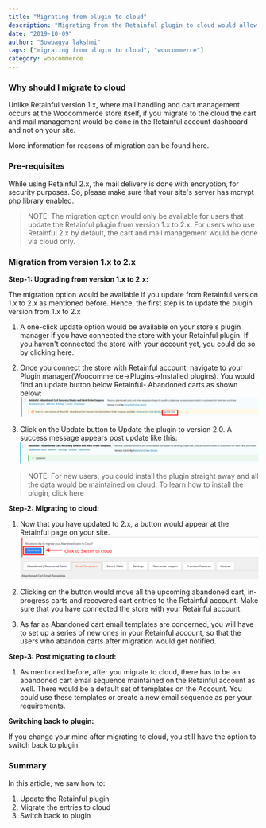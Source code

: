 ```yaml
---
title: "Migrating from plugin to cloud"
description: "Migrating from the Retainful plugin to cloud would allow you to manage abandoned carts and emails via cloud, thus increasing the efficiency of the process with minimal use of your site's resources."
date: "2019-10-09"
author: "Sowbagya lakshmi"
tags: ["migrating from plugin to cloud", "woocommerce"]
category: woocommerce
---
```


### Why should I migrate to cloud

Unlike Retainful version 1.x, where mail handling and cart management occurs at the Woocommerce store itself, if you migrate to the cloud the cart and mail management would be done in the Retainful account dashboard and not on your site. 

More information for reasons of migration can be found <link-text url="https://www.retainful.com/blog/abandoned-cart-solutions-cloud-based-solutions-vs-self-hosted-plugin-based-solutions">here</link-text>.

### Pre-requisites

While using Retainful 2.x, the mail delivery is done with encryption, for security purposes. So, please make sure that your site's server has mcrypt php library enabled.
>NOTE: The migration option would only be available for users that update the Retainful plugin from version 1.x to 2.x.
> For users who use Retainful 2.x by default, the cart and mail management would be done via cloud only.

### Migration from version 1.x to 2.x

**Step-1: Upgrading from version 1.x to 2.x:** 

The migration option would be available if you update from Retainful version 1.x to 2.x as mentioned before. Hence, the first step is to update the plugin version from 1.x to 2.x

1. A one-click update option would be available on your store's plugin manager if you have connected the store with your Retainful plugin. If you haven't connected the store with your account yet, you could do so by clicking <link-text url="" target="_blank" rel="noopener">here<link-text>.
2.  Once you connect the store with Retainful account, navigate to your Plugin manager(Woocommerce->Plugins->Installed plugins). You would find an update button below Retainful- Abandoned carts as shown below:
![Update button](../../images/docs/migrating-from-plugin-to-cloud/updte-button.png) 
    
3. Click on the Update button to Update the plugin to version 2.0. A success message appears post update like this:
![Update success](../../images/docs/migrating-from-plugin-to-cloud/update-success.png)
    
> NOTE: For new users, you could install the plugin straight away and all the data would be maintained on cloud. To learn how to install the plugin, click <link-text url="https://www.retainful.com/docs/woocommerce/install-retainful-plugin-for-woocommerce" target="_blank" rel="noopener">here</link-text>   

**Step-2: Migrating to cloud:**
    
1. Now that you have updated to 2.x, a button would appear at the Retainful page on your site.
    ![Switch to cloud button](../../images/docs/migrating-from-plugin-to-cloud/switch-to-cloud-button.png)
    
2. Clicking on the button would move all the upcoming abandoned cart, in-progress carts and recovered cart entries to the Retainful account. Make sure that you have <link-text url="https://www.retainful.com/docs/woocommerce/connecting%20the%20store%20with%20retainful%20account" target="_blank" rel="noopener">connected the store with your Retainful account</link-text>.
   
3. As far as Abandoned cart email templates are concerned, you will have to set up a series of new ones in your Retainful account, so that the users who abandon carts after migration would get notified.

**Step-3: Post migrating to cloud:**
    
  1. As mentioned before, after you migrate to cloud, there has to be an abandoned cart email sequence maintained on the Retainful account as well. There would be a default set of templates on the Account. You could use these templates or create a new email sequence as per your requirements.

  **Switching back to plugin:**  
    
If you change your mind after migrating to cloud, you still have the option to switch back to plugin.
    
  ### Summary
In this article, we saw how to:
1.  Update the Retainful plugin
2.  Migrate the entries to cloud
3.  Switch back to plugin
